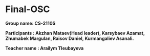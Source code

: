 # Final-OSC
<b>Group name: CS-2110S
  
<b>Participants : Akzhan Mataev(Head leader), Karsybaev Azamat, Zhumabek Margulan, Raisov Daniel, Kurmangaliev Asanali.

<b>Teacher name : Arailym Tleubayeva
